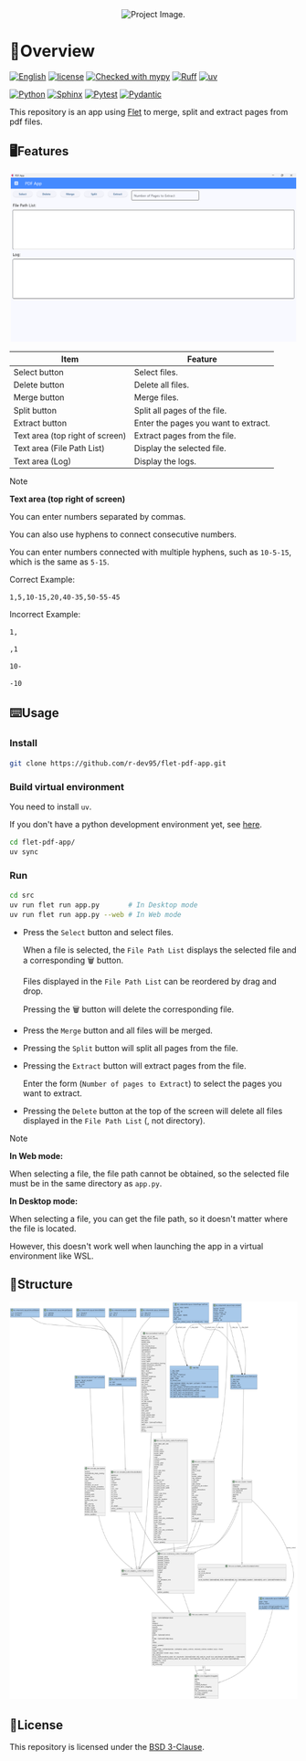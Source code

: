 <!-- ============================================================
  Project Image
 ============================================================ -->
<div align=center>
  <img
    src='docs/image/demo.gif'
    alt='Project Image.'
    width=500
  />
</div>

<!-- ============================================================
  Overview
 ============================================================ -->
# :book:Overview

<!-- [![English](https://img.shields.io/badge/English-018EF5.svg?labelColor=d3d3d3&logo=readme)](./README.md) -->
<!-- [![Japanese](https://img.shields.io/badge/Japanese-018EF5.svg?labelColor=d3d3d3&logo=readme)](./README_JA.md) -->
[![English](https://img.shields.io/badge/English-018EF5.svg?labelColor=d3d3d3&logo=readme)](./README.md)
[![license](https://img.shields.io/github/license/r-dev95/flet-pdf-app)](./LICENSE)
[![Checked with mypy](https://www.mypy-lang.org/static/mypy_badge.svg)](https://mypy-lang.org/)
[![Ruff](https://img.shields.io/endpoint?url=https://raw.githubusercontent.com/astral-sh/ruff/main/assets/badge/v2.json)](https://github.com/astral-sh/ruff)
[![uv](https://img.shields.io/endpoint?url=https://raw.githubusercontent.com/astral-sh/uv/main/assets/badge/v0.json)](https://github.com/astral-sh/uv)

[![Python](https://img.shields.io/badge/Python-3776AB.svg?labelColor=d3d3d3&logo=python)](https://github.com/python)
[![Sphinx](https://img.shields.io/badge/Sphinx-000000.svg?labelColor=d3d3d3&logo=sphinx&logoColor=000000)](https://github.com/sphinx-doc/sphinx)
[![Pytest](https://img.shields.io/badge/Pytest-0A9EDC.svg?labelColor=d3d3d3&logo=pytest)](https://github.com/pytest-dev/pytest)
[![Pydantic](https://img.shields.io/badge/Pydantic-ff0055.svg?labelColor=d3d3d3&logo=pydantic&logoColor=ff0055)](https://github.com/pydantic/pydantic)

This repository is an app using [Flet][flet] to merge, split and extract pages from pdf files.

[flet]: https://flet.dev/

<!-- ============================================================
  Features
 ============================================================ -->
## :desktop_computer:Features

<div align=center>
  <img
    src='docs/image/app.png'
    alt='The App screen.'
    width=500
  />
</div>

|Item                            |Feature                              |
| ---                            | ---                                 |
|Select button                   |Select files.                        |
|Delete button                   |Delete all files.                    |
|Merge button                    |Merge files.                         |
|Split button                    |Split all pages of the file.         |
|Extract button                  |Enter the pages you want to extract. |
|Text area (top right of screen) |Extract pages from the file.         |
|Text area (File Path List)      |Display the selected file.           |
|Text area (Log)                 |Display the logs.                    |

> [!note]
> **Text area (top right of screen)**
>
> You can enter numbers separated by commas.
>
> You can also use hyphens to connect consecutive numbers.
>
> You can enter numbers connected with multiple hyphens, such as `10-5-15`, which is the same as `5-15`.
>
> Correct Example:
>
> ``` None
> 1,5,10-15,20,40-35,50-55-45
> ```
>
> Incorrect Example:
>
> ``` None
> 1,
> ```
>
> ``` None
> ,1
> ```
>
> ``` None
> 10-
> ```
>
> ``` None
> -10
> ```

<!-- ============================================================
  Usage
 ============================================================ -->
## :keyboard:Usage

### Install

```bash
git clone https://github.com/r-dev95/flet-pdf-app.git
```

### Build virtual environment

You need to install `uv`.

If you don't have a python development environment yet, see [here](https://github.com/r-dev95/env-python).

```bash
cd flet-pdf-app/
uv sync
```

### Run

```bash
cd src
uv run flet run app.py       # In Desktop mode
uv run flet run app.py --web # In Web mode
```

- Press the `Select` button and select files.

  When a file is selected, the `File Path List` displays the selected file and a corresponding :wastebasket: button.

  Files displayed in the `File Path List` can be reordered by drag and drop.

  Pressing the :wastebasket: button will delete the corresponding file.

- Press the `Merge` button and all files will be merged.

- Pressing the `Split` button will split all pages from the file.

- Pressing the `Extract` button will extract pages from the file.

  Enter the form (`Number of pages to Extract`) to select the pages you want to extract.

- Pressing the `Delete` button at the top of the screen will delete all files displayed in the `File Path List` (, not directory).

> [!note]
> **In Web mode:**
>
> When selecting a file, the file path cannot be obtained, so the selected file must be in the same directory as `app.py`.
>
> **In Desktop mode:**
>
> When selecting a file, you can get the file path, so it doesn't matter where the file is located.
>
> However, this doesn't work well when launching the app in a virtual environment like WSL.

<!-- ============================================================
  Structure
 ============================================================ -->
## :bookmark_tabs:Structure

<div align=center>
  <img
    src='docs/image/classes.png'
    alt='classes.'
  />
</div>

<!-- ============================================================
  License
 ============================================================ -->
## :key:License

This repository is licensed under the [BSD 3-Clause](LICENSE).
